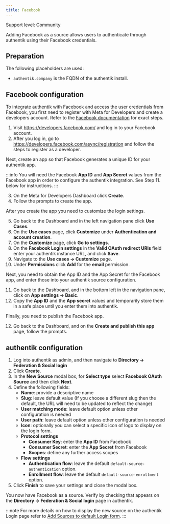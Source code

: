 ```yaml
---
title: Facebook
---
```


<span class="badge badge--secondary">Support level: Community</span>

Adding Facebook as a source allows users to authenticate through authentik using their Facebook credentials.

## Preparation

The following placeholders are used:

-   `authentik.company` is the FQDN of the authentik install.

## Facebook configuration

To integrate authentik with Facebook and access the user credentials from Facebook, you first need to register with Meta for Developers and create a developers account. Refer to the [Facebook documentation](https://developers.facebook.com/docs/development) for exact steps.

1. Visit https://developers.facebook.com/ and log in to your Facebook account.
2. After you log in, go to https://developers.facebook.com/async/registration and follow the steps to register as a developer.

Next, create an app so that Facebook generates a unique ID for your authentik app.

:::info
You will need the Facebook **App ID** and **App Secret** values from the Facebook app in order to configure the authentik integration. See Step 11. below for instructions.
:::

3. On the Meta for Developers Dashboard click **Create**.
4. Follow the prompts to create the app.

After you create the app you need to customize the login settings.

5. Go back to the Dashboard and in the left navigation pane click **Use Cases**.
6. On the **Use cases** page, click **Customize** under **Authentication and account creation**.
7. On the **Customize** page, click **Go to settings**.
8. On the **Facebook Login settings** in the **Valid OAuth redirect URIs** field enter your authentik instance URL, and click **Save**.
9. Navigate to the **Use cases -> Customize** page.
10. Under **Permissions** click **Add** for the **email** permission.

Next, you need to obtain the App ID and the App Secret for the Facebook app, and enter those into your authentik source configuration.

11. Go back to the Dashboard, and in the bottom left in the navigation pane, click on **App settings -> Basic**.
12. Copy the **App ID** and the **App secret** values and temporarily store them in a safe place until you enter them into authentik.

Finally, you need to publish the Facebook app.

12. Go back to the Dashboard, and on the **Create and publish this app** page, follow the prompts.

## authentik configuration

1. Log into authentik as admin, and then navigate to **Directory -> Federation & Social login**
2. Click **Create**.
3. In the **New Source** modal box, for **Select type** select **Facebook OAuth Source** and then click **Next**.
4. Define the following fields:
    - **Name**: provide a descriptive name
    - **Slug**: leave default value (If you choose a different slug then the default, the URL will need to be updated to reflect the change)
    - **User matching mode**: leave default option unless other configuration is needed
    - **User path**: leave default option unless other configuration is needed
    - **Icon**: optionally you can select a specific icon of logo to display on the login form.
    - **Protocol settings**
        - **Consumer Key**: enter the **App ID** from Facebook
        - **Consumer Secret**: enter the **App Secret** from Facebook
        - **Scopes**: define any further access scopes
    - **Flow settings**
        - **Authentication flow**: leave the default `default-source-authentication` option.
        - **Enrollment flow**: leave the default `default-source-enrollment` option.
5. Click **Finish** to save your settings and close the modal box.

You now have Facebook as a source. Verify by checking that appears on the **Directory -> Federation & Social login** page in authentik.

:::note
For more details on how to display the new source on the authentik Login page refer to [Add Sources to default Login form](../index.md#add-sources-to-default-login-page).
:::
